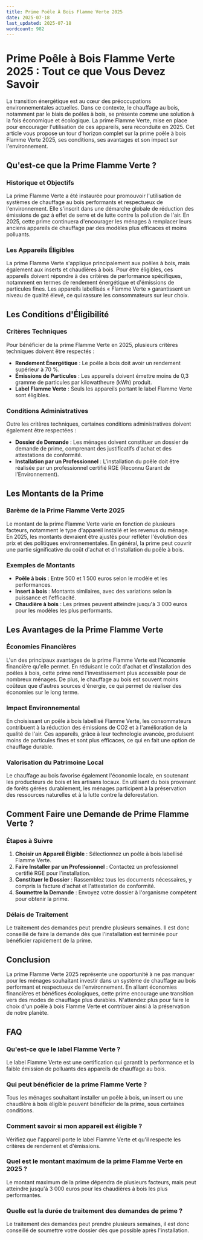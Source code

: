 ```yaml
---
title: Prime Poêle À Bois Flamme Verte 2025
date: 2025-07-18
last_updated: 2025-07-18
wordcount: 982
---
```


# Prime Poêle à Bois Flamme Verte 2025 : Tout ce que Vous Devez Savoir

La transition énergétique est au cœur des préoccupations environnementales actuelles. Dans ce contexte, le chauffage au bois, notamment par le biais de poêles à bois, se présente comme une solution à la fois économique et écologique. La prime Flamme Verte, mise en place pour encourager l'utilisation de ces appareils, sera reconduite en 2025. Cet article vous propose un tour d'horizon complet sur la prime poêle à bois Flamme Verte 2025, ses conditions, ses avantages et son impact sur l'environnement.

## Qu'est-ce que la Prime Flamme Verte ?

### Historique et Objectifs

La prime Flamme Verte a été instaurée pour promouvoir l'utilisation de systèmes de chauffage au bois performants et respectueux de l'environnement. Elle s'inscrit dans une démarche globale de réduction des émissions de gaz à effet de serre et de lutte contre la pollution de l'air. En 2025, cette prime continuera d'encourager les ménages à remplacer leurs anciens appareils de chauffage par des modèles plus efficaces et moins polluants.

### Les Appareils Éligibles

La prime Flamme Verte s'applique principalement aux poêles à bois, mais également aux inserts et chaudières à bois. Pour être éligibles, ces appareils doivent répondre à des critères de performance spécifiques, notamment en termes de rendement énergétique et d'émissions de particules fines. Les appareils labellisés « Flamme Verte » garantissent un niveau de qualité élevé, ce qui rassure les consommateurs sur leur choix.

## Les Conditions d'Éligibilité

### Critères Techniques

Pour bénéficier de la prime Flamme Verte en 2025, plusieurs critères techniques doivent être respectés :

- **Rendement Énergétique** : Le poêle à bois doit avoir un rendement supérieur à 70 %.
- **Émissions de Particules** : Les appareils doivent émettre moins de 0,3 gramme de particules par kilowattheure (kWh) produit.
- **Label Flamme Verte** : Seuls les appareils portant le label Flamme Verte sont éligibles.

### Conditions Administratives

Outre les critères techniques, certaines conditions administratives doivent également être respectées :

- **Dossier de Demande** : Les ménages doivent constituer un dossier de demande de prime, comprenant des justificatifs d'achat et des attestations de conformité.
- **Installation par un Professionnel** : L'installation du poêle doit être réalisée par un professionnel certifié RGE (Reconnu Garant de l’Environnement).

## Les Montants de la Prime

### Barème de la Prime Flamme Verte 2025

Le montant de la prime Flamme Verte varie en fonction de plusieurs facteurs, notamment le type d'appareil installé et les revenus du ménage. En 2025, les montants devraient être ajustés pour refléter l'évolution des prix et des politiques environnementales. En général, la prime peut couvrir une partie significative du coût d'achat et d'installation du poêle à bois.

### Exemples de Montants

- **Poêle à bois** : Entre 500 et 1 500 euros selon le modèle et les performances.
- **Insert à bois** : Montants similaires, avec des variations selon la puissance et l'efficacité.
- **Chaudière à bois** : Les primes peuvent atteindre jusqu'à 3 000 euros pour les modèles les plus performants.

## Les Avantages de la Prime Flamme Verte

### Économies Financières

L'un des principaux avantages de la prime Flamme Verte est l'économie financière qu'elle permet. En réduisant le coût d'achat et d'installation des poêles à bois, cette prime rend l'investissement plus accessible pour de nombreux ménages. De plus, le chauffage au bois est souvent moins coûteux que d'autres sources d'énergie, ce qui permet de réaliser des économies sur le long terme.

### Impact Environnemental

En choisissant un poêle à bois labellisé Flamme Verte, les consommateurs contribuent à la réduction des émissions de CO2 et à l'amélioration de la qualité de l'air. Ces appareils, grâce à leur technologie avancée, produisent moins de particules fines et sont plus efficaces, ce qui en fait une option de chauffage durable.

### Valorisation du Patrimoine Local

Le chauffage au bois favorise également l'économie locale, en soutenant les producteurs de bois et les artisans locaux. En utilisant du bois provenant de forêts gérées durablement, les ménages participent à la préservation des ressources naturelles et à la lutte contre la déforestation.

## Comment Faire une Demande de Prime Flamme Verte ?

### Étapes à Suivre

1. **Choisir un Appareil Éligible** : Sélectionnez un poêle à bois labellisé Flamme Verte.
2. **Faire Installer par un Professionnel** : Contactez un professionnel certifié RGE pour l'installation.
3. **Constituer le Dossier** : Rassemblez tous les documents nécessaires, y compris la facture d'achat et l'attestation de conformité.
4. **Soumettre la Demande** : Envoyez votre dossier à l'organisme compétent pour obtenir la prime.

### Délais de Traitement

Le traitement des demandes peut prendre plusieurs semaines. Il est donc conseillé de faire la demande dès que l'installation est terminée pour bénéficier rapidement de la prime.

## Conclusion

La prime Flamme Verte 2025 représente une opportunité à ne pas manquer pour les ménages souhaitant investir dans un système de chauffage au bois performant et respectueux de l'environnement. En alliant économies financières et bénéfices écologiques, cette prime encourage une transition vers des modes de chauffage plus durables. N'attendez plus pour faire le choix d'un poêle à bois Flamme Verte et contribuer ainsi à la préservation de notre planète.

## FAQ

### Qu'est-ce que le label Flamme Verte ?

Le label Flamme Verte est une certification qui garantit la performance et la faible émission de polluants des appareils de chauffage au bois.

### Qui peut bénéficier de la prime Flamme Verte ?

Tous les ménages souhaitant installer un poêle à bois, un insert ou une chaudière à bois éligible peuvent bénéficier de la prime, sous certaines conditions.

### Comment savoir si mon appareil est éligible ?

Vérifiez que l'appareil porte le label Flamme Verte et qu'il respecte les critères de rendement et d'émissions.

### Quel est le montant maximum de la prime Flamme Verte en 2025 ?

Le montant maximum de la prime dépendra de plusieurs facteurs, mais peut atteindre jusqu'à 3 000 euros pour les chaudières à bois les plus performantes.

### Quelle est la durée de traitement des demandes de prime ?

Le traitement des demandes peut prendre plusieurs semaines, il est donc conseillé de soumettre votre dossier dès que possible après l'installation.
